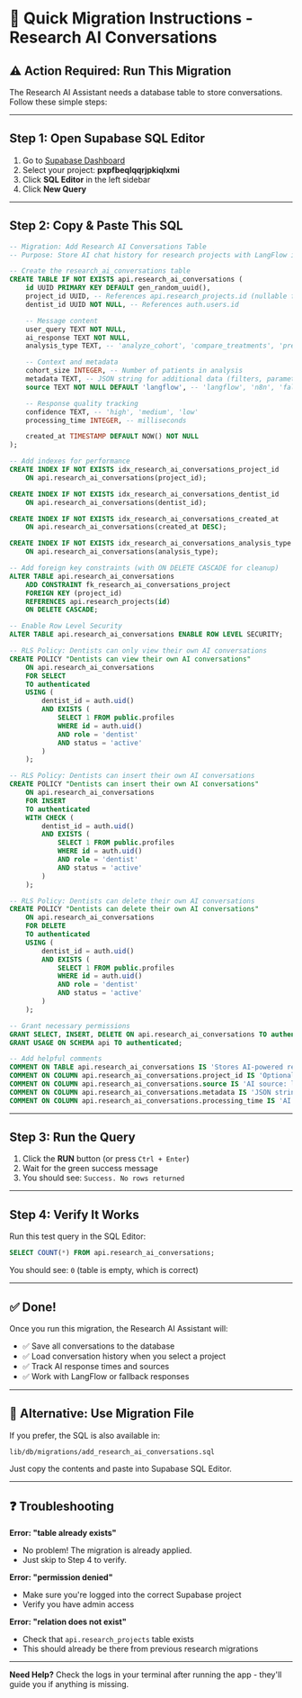 # 🚀 Quick Migration Instructions - Research AI Conversations

## ⚠️ Action Required: Run This Migration

The Research AI Assistant needs a database table to store conversations. Follow these simple steps:

---

## Step 1: Open Supabase SQL Editor

1. Go to [Supabase Dashboard](https://supabase.com/dashboard)
2. Select your project: **pxpfbeqlqqrjpkiqlxmi**
3. Click **SQL Editor** in the left sidebar
4. Click **New Query**

---

## Step 2: Copy & Paste This SQL

```sql
-- Migration: Add Research AI Conversations Table
-- Purpose: Store AI chat history for research projects with LangFlow integration

-- Create the research_ai_conversations table
CREATE TABLE IF NOT EXISTS api.research_ai_conversations (
    id UUID PRIMARY KEY DEFAULT gen_random_uuid(),
    project_id UUID, -- References api.research_projects.id (nullable for temp analysis)
    dentist_id UUID NOT NULL, -- References auth.users.id

    -- Message content
    user_query TEXT NOT NULL,
    ai_response TEXT NOT NULL,
    analysis_type TEXT, -- 'analyze_cohort', 'compare_treatments', 'predict_outcomes', etc.

    -- Context and metadata
    cohort_size INTEGER, -- Number of patients in analysis
    metadata TEXT, -- JSON string for additional data (filters, parameters, etc.)
    source TEXT NOT NULL DEFAULT 'langflow', -- 'langflow', 'n8n', 'fallback'

    -- Response quality tracking
    confidence TEXT, -- 'high', 'medium', 'low'
    processing_time INTEGER, -- milliseconds

    created_at TIMESTAMP DEFAULT NOW() NOT NULL
);

-- Add indexes for performance
CREATE INDEX IF NOT EXISTS idx_research_ai_conversations_project_id
    ON api.research_ai_conversations(project_id);

CREATE INDEX IF NOT EXISTS idx_research_ai_conversations_dentist_id
    ON api.research_ai_conversations(dentist_id);

CREATE INDEX IF NOT EXISTS idx_research_ai_conversations_created_at
    ON api.research_ai_conversations(created_at DESC);

CREATE INDEX IF NOT EXISTS idx_research_ai_conversations_analysis_type
    ON api.research_ai_conversations(analysis_type);

-- Add foreign key constraints (with ON DELETE CASCADE for cleanup)
ALTER TABLE api.research_ai_conversations
    ADD CONSTRAINT fk_research_ai_conversations_project
    FOREIGN KEY (project_id)
    REFERENCES api.research_projects(id)
    ON DELETE CASCADE;

-- Enable Row Level Security
ALTER TABLE api.research_ai_conversations ENABLE ROW LEVEL SECURITY;

-- RLS Policy: Dentists can only view their own AI conversations
CREATE POLICY "Dentists can view their own AI conversations"
    ON api.research_ai_conversations
    FOR SELECT
    TO authenticated
    USING (
        dentist_id = auth.uid()
        AND EXISTS (
            SELECT 1 FROM public.profiles
            WHERE id = auth.uid()
            AND role = 'dentist'
            AND status = 'active'
        )
    );

-- RLS Policy: Dentists can insert their own AI conversations
CREATE POLICY "Dentists can insert their own AI conversations"
    ON api.research_ai_conversations
    FOR INSERT
    TO authenticated
    WITH CHECK (
        dentist_id = auth.uid()
        AND EXISTS (
            SELECT 1 FROM public.profiles
            WHERE id = auth.uid()
            AND role = 'dentist'
            AND status = 'active'
        )
    );

-- RLS Policy: Dentists can delete their own AI conversations
CREATE POLICY "Dentists can delete their own AI conversations"
    ON api.research_ai_conversations
    FOR DELETE
    TO authenticated
    USING (
        dentist_id = auth.uid()
        AND EXISTS (
            SELECT 1 FROM public.profiles
            WHERE id = auth.uid()
            AND role = 'dentist'
            AND status = 'active'
        )
    );

-- Grant necessary permissions
GRANT SELECT, INSERT, DELETE ON api.research_ai_conversations TO authenticated;
GRANT USAGE ON SCHEMA api TO authenticated;

-- Add helpful comments
COMMENT ON TABLE api.research_ai_conversations IS 'Stores AI-powered research conversations and analysis results from LangFlow';
COMMENT ON COLUMN api.research_ai_conversations.project_id IS 'Optional: Links conversation to a research project. NULL for temporary analysis';
COMMENT ON COLUMN api.research_ai_conversations.source IS 'AI source: langflow (production), n8n (legacy), fallback (development)';
COMMENT ON COLUMN api.research_ai_conversations.metadata IS 'JSON string containing filters, cohort data, and analysis parameters';
COMMENT ON COLUMN api.research_ai_conversations.processing_time IS 'AI response time in milliseconds for performance monitoring';
```

---

## Step 3: Run the Query

1. Click the **RUN** button (or press `Ctrl + Enter`)
2. Wait for the green success message
3. You should see: `Success. No rows returned`

---

## Step 4: Verify It Works

Run this test query in the SQL Editor:

```sql
SELECT COUNT(*) FROM api.research_ai_conversations;
```

You should see: `0` (table is empty, which is correct)

---

## ✅ Done!

Once you run this migration, the Research AI Assistant will:
- ✅ Save all conversations to the database
- ✅ Load conversation history when you select a project
- ✅ Track AI response times and sources
- ✅ Work with LangFlow or fallback responses

---

## 🔧 Alternative: Use Migration File

If you prefer, the SQL is also available in:
```
lib/db/migrations/add_research_ai_conversations.sql
```

Just copy the contents and paste into Supabase SQL Editor.

---

## ❓ Troubleshooting

**Error: "table already exists"**
- No problem! The migration is already applied.
- Just skip to Step 4 to verify.

**Error: "permission denied"**
- Make sure you're logged into the correct Supabase project
- Verify you have admin access

**Error: "relation does not exist"**
- Check that `api.research_projects` table exists
- This should already be there from previous research migrations

---

**Need Help?** Check the logs in your terminal after running the app - they'll guide you if anything is missing.
